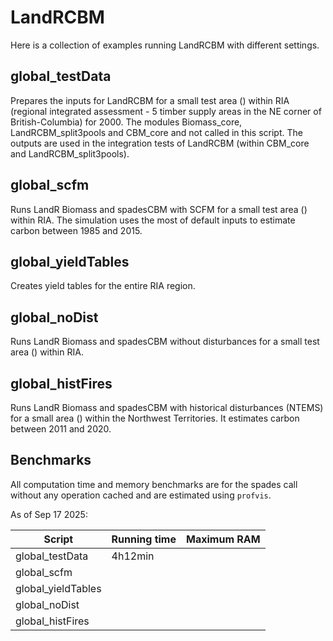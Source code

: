 # LandRCBM

Here is a collection of examples running LandRCBM with different settings. 

## global_testData
Prepares the inputs for LandRCBM for a small test area () within RIA (regional integrated assessment -  5 timber supply areas in the NE corner of British-Columbia) for 2000. The modules Biomass_core, LandRCBM_split3pools and  CBM_core and not called in this script. The outputs are used in the integration tests of LandRCBM (within CBM_core and LandRCBM_split3pools).

## global_scfm
Runs LandR Biomass and spadesCBM with SCFM for a small test area () within RIA. The simulation uses the most of default inputs to estimate carbon between 1985 and 2015. 

## global_yieldTables
Creates yield tables for the entire RIA region.

## global_noDist
Runs LandR Biomass and spadesCBM without disturbances for a small test area () within RIA. 

## global_histFires
Runs LandR Biomass and spadesCBM with historical disturbances (NTEMS) for a small area () within the Northwest Territories. It estimates carbon between 2011 and 2020. 

## Benchmarks
All computation time and memory benchmarks are for the spades call without any operation cached and are estimated using `profvis`.

As of Sep 17 2025:

| Script             | Running time  | Maximum RAM |
| ------------------ | ------------- | ----------- |
| global_testData    |  4h12min      |             |
| global_scfm        |               |             |
| global_yieldTables |               |             |
| global_noDist      |               |             |
| global_histFires   |               |             |
